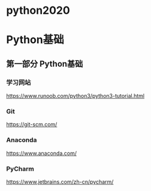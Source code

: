 # python2020

# Python基础

## 第一部分 Python基础

### 学习网站

https://www.runoob.com/python3/python3-tutorial.html

### Git

https://git-scm.com/

### Anaconda

https://www.anaconda.com/

### PyCharm

https://www.jetbrains.com/zh-cn/pycharm/